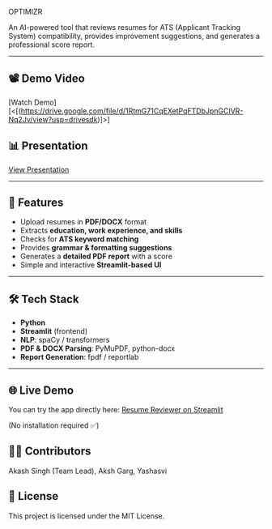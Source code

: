 OPTIMIZR

An AI-powered tool that reviews resumes for ATS (Applicant Tracking System) compatibility, provides improvement suggestions, and generates a professional score report.

---

## 📽️ Demo Video
[Watch Demo][<[(https://drive.google.com/file/d/1RtmG71CqEXetPqFTDbJpnGCIVR-Nq2Jv/view?usp=drivesdk)]>]

## 📊 Presentation
[View Presentation](<PASTE GOOGLE DRIVE PRESENTATION LINK HERE>)

---

## 🚀 Features
- Upload resumes in **PDF/DOCX** format
- Extracts **education, work experience, and skills**
- Checks for **ATS keyword matching**
- Provides **grammar & formatting suggestions**
- Generates a **detailed PDF report** with a score
- Simple and interactive **Streamlit-based UI**

---

## 🛠️ Tech Stack
- **Python**
- **Streamlit** (frontend)
- **NLP**: spaCy / transformers
- **PDF & DOCX Parsing**: PyMuPDF, python-docx
- **Report Generation**: fpdf / reportlab

---

## 🌐 Live Demo
You can try the app directly here: [Resume Reviewer on Streamlit](https://optimizer-ai.streamlit.app/)

(No installation required ✅)

## 👨‍💻 Contributors

Akash Singh (Team Lead),
Aksh Garg,
Yashasvi

## 📜 License

This project is licensed under the MIT License.




